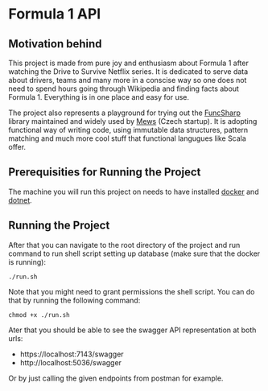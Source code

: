 # Formula 1 API

## Motivation behind
This project is made from pure joy and enthusiasm about Formula 1 after watching the Drive to Survive Netflix series. 
It is dedicated to serve data about drivers, teams and many more in a conscise way so one does not need to spend hours
going through Wikipedia and finding facts about Formula 1. Everything is in one place and easy for use.

The project also represents a playground for trying out the [FuncSharp](https://github.com/siroky/FuncSharp) library maintained and widely used by 
[Mews](mews.com) (Czech startup). It is adopting functional way of writing code, using immutable data structures, pattern matching
and much more cool stuff that functional langugues like Scala offer.

## Prerequisities for Running the Project
The machine you will run this project on needs to have installed [docker](https://www.docker.com/get-started) and [dotnet](https://dotnet.microsoft.com/en-us/download).

## Running the Project

After that you can navigate to the root directory of the project and run command to run shell script setting up database (make sure that the docker is running):
```
./run.sh
```

Note that you might need to grant permissions the shell script. You can do that by running the following command:
```
chmod +x ./run.sh
```

Ater that you should be able to see the swagger API representation at both urls:
- https://localhost:7143/swagger
- http://localhost:5036/swagger

Or by just calling the given endpoints from postman for example.
